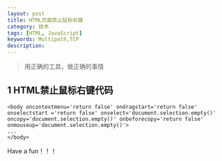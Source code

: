 ```yaml
---
layout: post
title: HTML页面禁止鼠标右键
category: 技术
tags: [HTML, JavaScript]
keywords: Multipath,TCP
description:
---
```


> 用正确的工具，做正确的事情


## 1 HTML禁止鼠标右键代码

	<body oncontextmenu='return false' ondragstart='return false' onselectstart ='return false' onselect='document.selection.empty()' oncopy='document.selection.empty()' onbeforecopy='return false' onmouseup='document.selection.empty()'>
	...
	</body>



Have a fun！！！